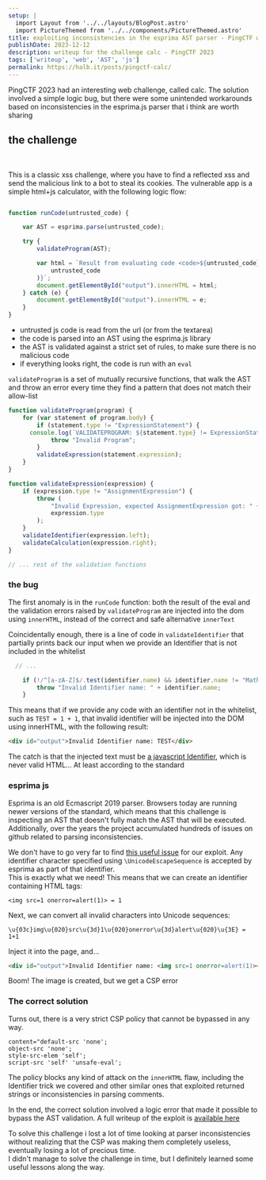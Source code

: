 ```yaml
---
setup: |
  import Layout from '../../layouts/BlogPost.astro'
  import PictureThemed from '../../components/PictureThemed.astro'
title: exploiting inconsistencies in the esprima AST parser - PingCTF writeup
publishDate: 2023-12-12
description: writeup for the challenge calc - PingCTF 2023
tags: ['writeup', 'web', 'AST', 'js']
permalink: https://halb.it/posts/pingctf-calc/
---
```


PingCTF 2023 had an interesting web challenge, called calc. The solution involved a simple logic bug, but there were some unintended workarounds based on inconsistencies in the esprima.js parser that i think are worth sharing

## the challenge


<PictureThemed src="calc" height={450} alt="Screenshot of a website with a green background and a white container in the middle, titled 'calculator'. In the container there is a textarea containing the code 'a = 1+1;b=a'. Immediately under the textarea, a small text reads: 'result from evaluating the code a=1+1;b=a is 4'. under the small text there is a green button labelled 'calculate', and on its left there is a link labelled Report" />
<br/>

This is a classic xss challenge, where you have to find a reflected xss and send the malicious link to a bot to steal its cookies.
The vulnerable app is a simple html+js calculator, with the following logic flow:

```js

function runCode(untrusted_code) {

	var AST = esprima.parse(untrusted_code);

	try {
		validateProgram(AST);

		var html = `Result from evaluating code <code>${untrusted_code}</code> is ${eval(
			untrusted_code
		)}`;
		document.getElementById("output").innerHTML = html;
	} catch (e) {
		document.getElementById("output").innerHTML = e;
	}
}
```
- untrusted js code is read from the url (or from the textarea)
- the code is parsed into an AST using the esprima.js library
- the AST is validated against a strict set of rules, to make sure there is no malicious code
- if everything looks right, the code is run with an `eval`


`validateProgram` is a set of mutually recursive functions, that walk the AST and throw an error every time they find a pattern that does not match their allow-list

```js
function validateProgram(program) {
	for (var statement of program.body) {
		if (statement.type != "ExpressionStatement") {
      console.log(`VALIDATEPROGRAM: ${statement.type} != ExpressionStatement`)
			throw "Invalid Program";
		}
		validateExpression(statement.expression);
	}
}

function validateExpression(expression) {
	if (expression.type != "AssignmentExpression") {
		throw (
			"Invalid Expression, expected AssignmentExpression got: " +
			expression.type
		);
	}
	validateIdentifier(expression.left);
	validateCalculation(expression.right);
}

// ... rest of the validation functions

```

### the bug

The first anomaly is in the `runCode` function: both the result of the eval and the validation errors raised by `validateProgram` are injected into the dom using `innerHTML`, instead of the correct and safe alternative `innerText`

Coincidentally enough, there is a line of code in `validateIdentifier` that partially prints back our input when we provide an Identifier that is not included in the whitelist

```js
  // ...

	if (!/^[a-zA-Z]$/.test(identifier.name) && identifier.name != "Math") {
		throw "Invalid Identifier name: " + identifier.name;
	}
```

This means that if we provide any code with an identifier not in the whitelist, such as `TEST = 1 + 1`,
that invalid identifier will be injected into the DOM using innerHTML, with the following result:

```html
<div id="output">Invalid Identifier name: TEST</div>
```

The catch is that the injected text must be [a javascript Identifier](https://tc39.es/ecma262/multipage/ecmascript-language-lexical-grammar.html#prod-IdentifierName), which is never valid HTML... At least according to the standard

### esprima js

Esprima is an old Ecmascript 2019 parser.
Browsers today are running newer versions of the standard, which means that this challenge is inspecting an AST that doesn't fully match the AST that will be executed. <br/> Additionally, over the years the project accumulated hundreds of issues on github related to parsing inconsistencies.

We don't have to go very far to find [this useful issue](https://github.com/jquery/esprima/issues/1985
) for our exploit.
 Any identifier character specified using `\UnicodeEscapeSequence` is accepted by esprima as part of that identifier.<br/>
 This is exactly what we need! This means that we can create an identifier containing HTML tags:
```
<img src=1 onerror=alert(1)> = 1
```

Next, we can convert all invalid characters into Unicode sequences:

```
\u{03c}img\u{020}src\u{3d}1\u{020}onerror\u{3d}alert\u{020}\u{3E} = 1+1
```

Inject it into the page, and...<br/>

```html
<div id="output">Invalid Identifier name: <img src=1 onerror=alert(1)></div>
```
Boom! The image is created, but we get a CSP error

### The correct solution

Turns out, there is a very strict CSP policy that cannot be bypassed in any way.

```
content="default-src 'none';
object-src 'none';
style-src-elem 'self';
script-src 'self' 'unsafe-eval';
```

The policy blocks any kind of attack on the `innerHTML` flaw, including the Identifier trick we covered and other similar ones that exploited returned strings or inconsistencies in parsing comments.

In the end, the correct solution involved a logic error that made it possible to bypass the AST validation. A full writeup of the exploit is [available here](https://gist.github.com/egonny/4dbf5151f99059ae58cf9390c7cc3830)

To solve this challenge i lost a lot of time looking at parser inconsistencies without realizing that the CSP was making them completely useless, eventually losing a lot of precious time.<br/> I didn't manage to solve the challenge in time, but I definitely learned some useful lessons along the way.






